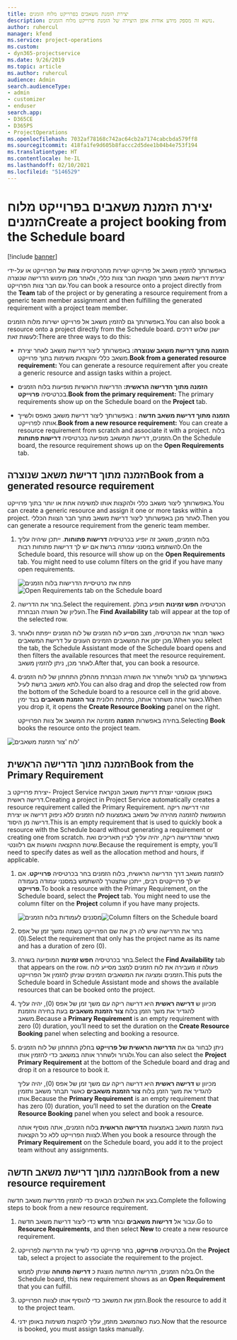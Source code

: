 ```yaml
---
title: יצירת הזמנת משאבים בפרוייקט מלוח הזמנים
description: נושא זה מספק מידע אודות אופן היצירה של הזמנת פרוייקט מלוח הזמנים.
author: ruhercul
manager: kfend
ms.service: project-operations
ms.custom:
- dyn365-projectservice
ms.date: 9/26/2019
ms.topic: article
ms.author: ruhercul
audience: Admin
search.audienceType:
- admin
- customizer
- enduser
search.app:
- D365CE
- D365PS
- ProjectOperations
ms.openlocfilehash: 7032af78168c742ac64cb2a7174cabcbda579ff8
ms.sourcegitcommit: 418fa1fe9d605b8faccc2d5dee1b04b4e753f194
ms.translationtype: HT
ms.contentlocale: he-IL
ms.lasthandoff: 02/10/2021
ms.locfileid: "5146529"
---
```

# <a name="create-a-project-booking-from-the-schedule-board"></a><span data-ttu-id="f1ea2-103">יצירת הזמנת משאבים בפרוייקט מלוח הזמנים</span><span class="sxs-lookup"><span data-stu-id="f1ea2-103">Create a project booking from the Schedule board</span></span>

[!include [banner](../includes/psa-now-project-operations.md)]

<span data-ttu-id="f1ea2-104">באפשרותך להזמין משאב אל פרוייקט ישירות מהכרטיסיה **צוות** של הפרוייקט או על-ידי יצירת דרישת משאב מתוך הקצאת חבר צוות כללי, ולאחר מכן מימוש הדרישה שנוצרה עם חבר צוות הפרוייקט.</span><span class="sxs-lookup"><span data-stu-id="f1ea2-104">You can book a resource onto a project directly from the **Team** tab of the project or by generating a resource requirement from a generic team member assignment and then fulfilling the generated requirement with a project team member.</span></span>

<span data-ttu-id="f1ea2-105">באפשרותך גם להזמין משאב אל פרוייקט ישירות מלוח הזמנים.</span><span class="sxs-lookup"><span data-stu-id="f1ea2-105">You can also book a resource onto a project directly from the Schedule board.</span></span> <span data-ttu-id="f1ea2-106">ישנן שלוש דרכים לעשות זאת:</span><span class="sxs-lookup"><span data-stu-id="f1ea2-106">There are three ways to do this:</span></span>

- <span data-ttu-id="f1ea2-107">**הזמנה מתוך דרישת משאב שנוצרה:** באפשרותך ליצור דרישת משאב לאחר יצירת משאב כללי והקצאת משימות בתוך פרוייקט.</span><span class="sxs-lookup"><span data-stu-id="f1ea2-107">**Book from a generated resource requirement:** You can generate a resource requirement after you create a generic resource and assign tasks within a project.</span></span>

- <span data-ttu-id="f1ea2-108">**הזמנה מתוך הדרישה הראשית:** הדרישות הראשיות מופיעות בלוח הזמנים בכרטיסיה **פרוייקט**.</span><span class="sxs-lookup"><span data-stu-id="f1ea2-108">**Book from the primary requirement:** The primary requirements show up on the Schedule board on the **Project** tab.</span></span> 

- <span data-ttu-id="f1ea2-109">**הזמנה מתוך דרישת משאב חדשה** : באפשרותך ליצור דרישת משאב מאפס ולשייך אותה לפרוייקט.</span><span class="sxs-lookup"><span data-stu-id="f1ea2-109">**Book from a new resource requirement:** You can create a resource requirement from scratch and associate it with a project.</span></span> <span data-ttu-id="f1ea2-110">בלוח הזמנים, דרישת המשאב מופיעה בכרטיסיה **דרישות פתוחות**.</span><span class="sxs-lookup"><span data-stu-id="f1ea2-110">On the Schedule board, the resource requirement shows up on the **Open Requirements** tab.</span></span>

## <a name="book-from-a-generated-resource-requirement"></a><span data-ttu-id="f1ea2-111">הזמנה מתוך דרישת משאב שנוצרה</span><span class="sxs-lookup"><span data-stu-id="f1ea2-111">Book from a generated resource requirement</span></span>

<span data-ttu-id="f1ea2-112">באפשרותך ליצור משאב כללי ולהקצות אותו למשימה אחת או יותר בתוך פרוייקט.</span><span class="sxs-lookup"><span data-stu-id="f1ea2-112">You can create a generic resource and assign it one or more tasks within a project.</span></span> <span data-ttu-id="f1ea2-113">לאחר מכן באפשרותך ליצור דרישת משאב מתוך חבר הצוות הכללי.</span><span class="sxs-lookup"><span data-stu-id="f1ea2-113">Then you can generate a resource requirement from the generic team member.</span></span> 

1.  <span data-ttu-id="f1ea2-114">בלוח הזמנים, משאב זה יופיע בכרטיסיה **דרישות פתוחות**. ייתכן שיהיה עליך להשתמש במסנני עמודה ברשת אם יש לך דרישות פתוחות רבות.</span><span class="sxs-lookup"><span data-stu-id="f1ea2-114">On the Schedule board, this resource will show up on the **Open Requirements** tab. You might need to use column filters on the grid if you have many open requirements.</span></span> 

    <span data-ttu-id="f1ea2-115">![פתח את כרטיסיית הדרישות בלוח הזמנים](media/FAQ-Project-Booking-Schedule-Board-1.png "צילום מסך של טבלת הזמנות והקצאות")</span><span class="sxs-lookup"><span data-stu-id="f1ea2-115">![Open Requirements tab on the Schedule board](media/FAQ-Project-Booking-Schedule-Board-1.png "Screenshot of bookings and assignments table")</span></span>

2. <span data-ttu-id="f1ea2-116">בחר את הדרישה.</span><span class="sxs-lookup"><span data-stu-id="f1ea2-116">Select the requirement.</span></span> <span data-ttu-id="f1ea2-117">הכרטיסיה **חפש זמינות** תופיע בחלק העליון של השורה הנבחרת.</span><span class="sxs-lookup"><span data-stu-id="f1ea2-117">The **Find Availability** tab will appear at the top of the selected row.</span></span>
 
3. <span data-ttu-id="f1ea2-118">כאשר תבחר את הכרטיסיה, מצב מסייע לוח הזמנים של לוח הזמנים ייפתח ולאחר מכן יסנן את המשאבים הזמינים העונים על דרישת המשאבים.</span><span class="sxs-lookup"><span data-stu-id="f1ea2-118">When you select the tab, the Schedule Assistant mode of the Schedule board opens and then filters the available resources that meet the resource requirement.</span></span> <span data-ttu-id="f1ea2-119">לאחר מכן, ניתן להזמין משאב.</span><span class="sxs-lookup"><span data-stu-id="f1ea2-119">After that, you can book a resource.</span></span>

4. <span data-ttu-id="f1ea2-120">באפשרותך גם לגרור ולשחרר את השורה הנבחרת מהחלק התחתון של לוח הזמנים לתא משאב ברשת לעיל.</span><span class="sxs-lookup"><span data-stu-id="f1ea2-120">You can also drag and drop the selected row from the bottom of the Schedule board to a resource cell in the grid above.</span></span> <span data-ttu-id="f1ea2-121">כאשר אתה משחרר אותה, נפתחת חלונית **צור הזמנת משאבים** בצד ימין.</span><span class="sxs-lookup"><span data-stu-id="f1ea2-121">When you drop it, it opens the **Create Resource Booking** panel on the right.</span></span>

    <span data-ttu-id="f1ea2-122">בחירה באפשרות **הזמנה** מזמינה את המשאב אל צוות הפרוייקט.</span><span class="sxs-lookup"><span data-stu-id="f1ea2-122">Selecting **Book** books the resource onto the project team.</span></span>

![לוח 'צור הזמנת משאבים'](media/FAQ-Project-Booking-Schedule-Board-6.png "")
 

## <a name="book-from-the-primary-requirement"></a><span data-ttu-id="f1ea2-124">הזמנה מתוך הדרישה הראשית</span><span class="sxs-lookup"><span data-stu-id="f1ea2-124">Book from the Primary Requirement</span></span>

<span data-ttu-id="f1ea2-125">יצירת פרוייקט ב- Project Service באופן אוטומטי יוצרת דרישת משאב הנקראת דרישה ראשית.</span><span class="sxs-lookup"><span data-stu-id="f1ea2-125">Creating a project in Project Service automatically creates a resource requirement called the Primary Requirement.</span></span> <span data-ttu-id="f1ea2-126">זוהי דרישה ריקה המשמשת להזמנה מהירה של משאב באמצעות לוח הזמנים ללא ניפוק דרישה או יצירת דרישה מן היסוד.</span><span class="sxs-lookup"><span data-stu-id="f1ea2-126">This is an empty requirement that is used to quickly book a resource with the Schedule board without generating a requirement or creating one from scratch.</span></span> <span data-ttu-id="f1ea2-127">מאחר שהדרישה ריקה, יהיה עליך לציין תאריכים ואת שיטת ההקצאה והשעות אם רלוונטי.</span><span class="sxs-lookup"><span data-stu-id="f1ea2-127">Because the requirement is empty, you’ll need to specify dates as well as the allocation method and hours, if applicable.</span></span> 

1. <span data-ttu-id="f1ea2-128">להזמנת משאב דרך הדרישה הראשית, בלוח הזמנים בחר בכרטיסיה **פרוייקט**. אם יש לך פרוייקטים רבים, ייתכן שתצטרך להשתמש במסנני עמודה בעמודה **פרוייקט**.</span><span class="sxs-lookup"><span data-stu-id="f1ea2-128">To book a resource with the Primary Requirement, on the Schedule board, select the **Project** tab. You might need to use the column filter on the **Project** column if you have many projects.</span></span>

   <span data-ttu-id="f1ea2-129">![מסננים לעמודות בלוח הזמנים](media/FAQ-Project-Booking-Schedule-Board-2.png "צילום מסך של טבלת הזמנות והקצאות")</span><span class="sxs-lookup"><span data-stu-id="f1ea2-129">![Column filters on the Schedule board](media/FAQ-Project-Booking-Schedule-Board-2.png "Screenshot of bookings and assignments table")</span></span>

2. <span data-ttu-id="f1ea2-130">בחר את הדרישה שיש לה רק את שם הפרוייקט בשמה ומשך זמן של אפס (0).</span><span class="sxs-lookup"><span data-stu-id="f1ea2-130">Select the requirement that only has the project name as its name and has a duration of zero (0).</span></span>

3. <span data-ttu-id="f1ea2-131">בחר בכרטיסיה **חפש זמינות** המופיעה בשורה.</span><span class="sxs-lookup"><span data-stu-id="f1ea2-131">Select the **Find Availability** tab that appears on the row.</span></span> <span data-ttu-id="f1ea2-132">פעולה זו מעבירה את לוח הזמנים למצב מסייע לוח הזמנים ומציגה את המשאבים הזמינים שניתן להזמין אל הפרוייקט.</span><span class="sxs-lookup"><span data-stu-id="f1ea2-132">This puts the Schedule board in Schedule Assistant mode and shows the available resources that can be booked onto the project.</span></span>

4. <span data-ttu-id="f1ea2-133">מכיוון ש **דרישה ראשית** היא דרישה ריקה עם משך זמן של אפס (0), יהיה עליך להגדיר את משך הזמן בלוח **צור הזמנת משאבים** בעת בחירה והזמנת משאב.</span><span class="sxs-lookup"><span data-stu-id="f1ea2-133">Because a **Primary Requirement** is an empty requirement with zero (0) duration, you’ll need to set the duration on the **Create Resource Booking** panel when selecting and booking a resource.</span></span>

5. <span data-ttu-id="f1ea2-134">ניתן לבחור גם את **הדרישה הראשית של פרוייקט** בחלק התחתון של לוח הזמנים ולגרור ולשחרר אותה במשאב כדי להזמין אותו.</span><span class="sxs-lookup"><span data-stu-id="f1ea2-134">You can also select the **Project Primary Requirement** at the bottom of the Schedule board and drag and drop it on a resource to book it.</span></span>
 
    <span data-ttu-id="f1ea2-135">מכיוון ש **דרישה ראשית** היא דרישה ריקה עם משך זמן של אפס (0), יהיה עליך להגדיר את משך הזמן בלוח **צור הזמנת משאבים** כאשר תבחר משאב ותזמין אותו.</span><span class="sxs-lookup"><span data-stu-id="f1ea2-135">Because the **Primary Requirement** is an empty requirement that has zero (0) duration, you’ll need to set the duration on the **Create Resource Booking** panel when you select and book a resource.</span></span>
 
    <span data-ttu-id="f1ea2-136">בעת הזמנת משאב באמצעות **הדרישה הראשית** בלוח הזמנים, אתה מוסיף אותה לצוות הפרוייקט ללא כל הקצאות.</span><span class="sxs-lookup"><span data-stu-id="f1ea2-136">When you book a resource through the **Primary Requirement** on the Schedule board, you add it to the project team without any assignments.</span></span>
 
## <a name="book-from-a-new-resource-requirement"></a><span data-ttu-id="f1ea2-137">הזמנה מתוך דרישת משאב חדשה</span><span class="sxs-lookup"><span data-stu-id="f1ea2-137">Book from a new resource requirement</span></span>
<span data-ttu-id="f1ea2-138">בצע את השלבים הבאים כדי להזמין מדרישת משאב חדשה.</span><span class="sxs-lookup"><span data-stu-id="f1ea2-138">Complete the following steps to book from a new resource requirement.</span></span> 

1. <span data-ttu-id="f1ea2-139">עבור אל **דרישות משאבים** ובחר **חדש** כדי ליצור דרישת משאב חדשה.</span><span class="sxs-lookup"><span data-stu-id="f1ea2-139">Go to **Resource Requirements**, and then select **New** to create a new resource requirement.</span></span>

2. <span data-ttu-id="f1ea2-140">בכרטיסיה **פרוייקט**, בחר פרוייקט כדי לשייך את הדרישה לפרוייקט.</span><span class="sxs-lookup"><span data-stu-id="f1ea2-140">On the **Project** tab, select a project to associate the requirement to the project.</span></span>
 
    <span data-ttu-id="f1ea2-141">בלוח הזמנים, הדרישה החדשה מוצגת כ **דרישה פתוחה** שניתן לממש.</span><span class="sxs-lookup"><span data-stu-id="f1ea2-141">On the Schedule board, this new requirement shows as an **Open Requirement** that you can fulfill.</span></span>

3. <span data-ttu-id="f1ea2-142">הזמן את המשאב כדי להוסיף אותו לצוות הפרוייקט.</span><span class="sxs-lookup"><span data-stu-id="f1ea2-142">Book the resource to add it to the project team.</span></span>

4. <span data-ttu-id="f1ea2-143">כעת כשהמשאב מוזמן, עליך להקצות משימות באופן ידני.</span><span class="sxs-lookup"><span data-stu-id="f1ea2-143">Now that the resource is booked, you must assign tasks manually.</span></span>


